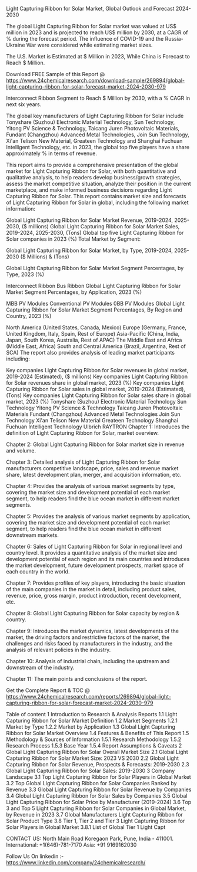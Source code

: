 Light Capturing Ribbon for Solar Market, Global Outlook and Forecast 2024-2030

The global Light Capturing Ribbon for Solar market was valued at US$ million in 2023 and is projected to reach US$ million by 2030, at a CAGR of % during the forecast period. The influence of COVID-19 and the Russia-Ukraine War were considered while estimating market sizes.

The U.S. Market is Estimated at $ Million in 2023, While China is Forecast to Reach $ Million.

Download FREE Sample of this Report @ https://www.24chemicalresearch.com/download-sample/269894/global-light-capturing-ribbon-for-solar-forecast-market-2024-2030-979

Interconnect Ribbon Segment to Reach $ Million by 2030, with a % CAGR in next six years.

The global key manufacturers of Light Capturing Ribbon for Solar include Tonyshare (Suzhou) Electronic Material Technology, Sun Technology, Yitong PV Science & Technology, Taicang Juren Photovoltaic Materials, Fundant (Changzhou) Advanced Metal Technologies, Join Sun Technology, Xi'an Telison New Material, Greateen Technology and Shanghai Fuchuan Intelligent Technology, etc. in 2023, the global top five players have a share approximately % in terms of revenue.

This report aims to provide a comprehensive presentation of the global market for Light Capturing Ribbon for Solar, with both quantitative and qualitative analysis, to help readers develop business/growth strategies, assess the market competitive situation, analyze their position in the current marketplace, and make informed business decisions regarding Light Capturing Ribbon for Solar. This report contains market size and forecasts of Light Capturing Ribbon for Solar in global, including the following market information:

Global Light Capturing Ribbon for Solar Market Revenue, 2019-2024, 2025-2030, ($ millions)
Global Light Capturing Ribbon for Solar Market Sales, 2019-2024, 2025-2030, (Tons)
Global top five Light Capturing Ribbon for Solar companies in 2023 (%)
Total Market by Segment:

Global Light Capturing Ribbon for Solar Market, by Type, 2019-2024, 2025-2030 ($ Millions) & (Tons)

Global Light Capturing Ribbon for Solar Market Segment Percentages, by Type, 2023 (%)

Interconnect Ribbon
Bus Ribbon
Global Light Capturing Ribbon for Solar Market Segment Percentages, by Application, 2023 (%)

MBB PV Modules
Conventional PV Modules
0BB PV Modules
Global Light Capturing Ribbon for Solar Market Segment Percentages, By Region and Country, 2023 (%)

North America (United States, Canada, Mexico)
Europe (Germany, France, United Kingdom, Italy, Spain, Rest of Europe)
Asia-Pacific (China, India, Japan, South Korea, Australia, Rest of APAC)
The Middle East and Africa (Middle East, Africa)
South and Central America (Brazil, Argentina, Rest of SCA)
The report also provides analysis of leading market participants including:

Key companies Light Capturing Ribbon for Solar revenues in global market, 2019-2024 (Estimated), ($ millions)
Key companies Light Capturing Ribbon for Solar revenues share in global market, 2023 (%)
Key companies Light Capturing Ribbon for Solar sales in global market, 2019-2024 (Estimated), (Tons)
Key companies Light Capturing Ribbon for Solar sales share in global market, 2023 (%)
Tonyshare (Suzhou) Electronic Material Technology
Sun Technology
Yitong PV Science & Technology
Taicang Juren Photovoltaic Materials
Fundant (Changzhou) Advanced Metal Technologies
Join Sun Technology
Xi'an Telison New Material
Greateen Technology
Shanghai Fuchuan Intelligent Technology
Ulbrich
RAYTRON
Chapter 1: Introduces the definition of Light Capturing Ribbon for Solar, market overview.

Chapter 2: Global Light Capturing Ribbon for Solar market size in revenue and volume.

Chapter 3: Detailed analysis of Light Capturing Ribbon for Solar manufacturers competitive landscape, price, sales and revenue market share, latest development plan, merger, and acquisition information, etc.

Chapter 4: Provides the analysis of various market segments by type, covering the market size and development potential of each market segment, to help readers find the blue ocean market in different market segments.

Chapter 5: Provides the analysis of various market segments by application, covering the market size and development potential of each market segment, to help readers find the blue ocean market in different downstream markets.

Chapter 6: Sales of Light Capturing Ribbon for Solar in regional level and country level. It provides a quantitative analysis of the market size and development potential of each region and its main countries and introduces the market development, future development prospects, market space of each country in the world.

Chapter 7: Provides profiles of key players, introducing the basic situation of the main companies in the market in detail, including product sales, revenue, price, gross margin, product introduction, recent development, etc.

Chapter 8: Global Light Capturing Ribbon for Solar capacity by region & country.

Chapter 9: Introduces the market dynamics, latest developments of the market, the driving factors and restrictive factors of the market, the challenges and risks faced by manufacturers in the industry, and the analysis of relevant policies in the industry.

Chapter 10: Analysis of industrial chain, including the upstream and downstream of the industry.

Chapter 11: The main points and conclusions of the report.

Get the Complete Report & TOC @ https://www.24chemicalresearch.com/reports/269894/global-light-capturing-ribbon-for-solar-forecast-market-2024-2030-979

Table of content
1 Introduction to Research & Analysis Reports
1.1 Light Capturing Ribbon for Solar Market Definition
1.2 Market Segments
1.2.1 Market by Type
1.2.2 Market by Application
1.3 Global Light Capturing Ribbon for Solar Market Overview
1.4 Features & Benefits of This Report
1.5 Methodology & Sources of Information
1.5.1 Research Methodology
1.5.2 Research Process
1.5.3 Base Year
1.5.4 Report Assumptions & Caveats
2 Global Light Capturing Ribbon for Solar Overall Market Size
2.1 Global Light Capturing Ribbon for Solar Market Size: 2023 VS 2030
2.2 Global Light Capturing Ribbon for Solar Revenue, Prospects & Forecasts: 2019-2030
2.3 Global Light Capturing Ribbon for Solar Sales: 2019-2030
3 Company Landscape
3.1 Top Light Capturing Ribbon for Solar Players in Global Market
3.2 Top Global Light Capturing Ribbon for Solar Companies Ranked by Revenue
3.3 Global Light Capturing Ribbon for Solar Revenue by Companies
3.4 Global Light Capturing Ribbon for Solar Sales by Companies
3.5 Global Light Capturing Ribbon for Solar Price by Manufacturer (2019-2024)
3.6 Top 3 and Top 5 Light Capturing Ribbon for Solar Companies in Global Market, by Revenue in 2023
3.7 Global Manufacturers Light Capturing Ribbon for Solar Product Type
3.8 Tier 1, Tier 2 and Tier 3 Light Capturing Ribbon for Solar Players in Global Market
3.8.1 List of Global Tier 1 Light Capt

CONTACT US:
North Main Road Koregaon Park, Pune, India - 411001.
International: +1(646)-781-7170
Asia: +91 9169162030

Follow Us On linkedin :- https://www.linkedin.com/company/24chemicalresearch/
